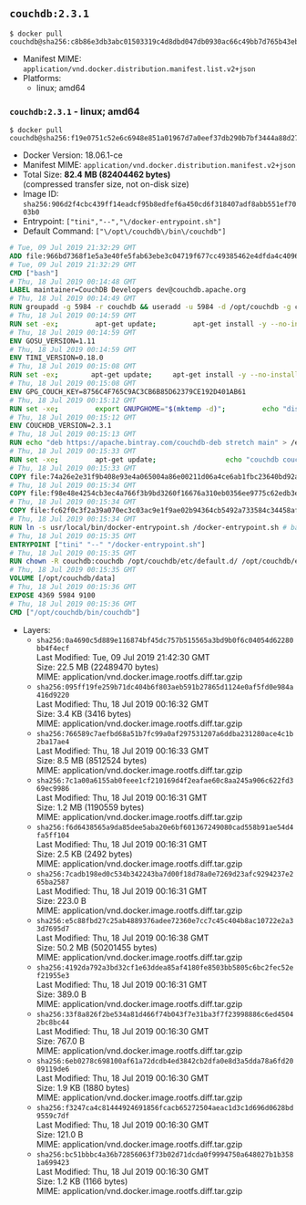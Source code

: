 ## `couchdb:2.3.1`

```console
$ docker pull couchdb@sha256:c8b86e3db3abc01503319c4d8dbd047db0930ac66c49bb7d765b43eb917addb3
```

-	Manifest MIME: `application/vnd.docker.distribution.manifest.list.v2+json`
-	Platforms:
	-	linux; amd64

### `couchdb:2.3.1` - linux; amd64

```console
$ docker pull couchdb@sha256:f19e0751c52e6c6948e851a01967d7a0eef37db290b7bf3444a88d2774a04c5f
```

-	Docker Version: 18.06.1-ce
-	Manifest MIME: `application/vnd.docker.distribution.manifest.v2+json`
-	Total Size: **82.4 MB (82404462 bytes)**  
	(compressed transfer size, not on-disk size)
-	Image ID: `sha256:906d2f4cbc439ff14eadcf95b8edfef6a450cd6f318407adf8abb551ef7003b0`
-	Entrypoint: `["tini","--","\/docker-entrypoint.sh"]`
-	Default Command: `["\/opt\/couchdb\/bin\/couchdb"]`

```dockerfile
# Tue, 09 Jul 2019 21:32:29 GMT
ADD file:966bd7368f1e5a3e40fe5fab63ebe3c04719f677cc49385462e4dfda4c4096fb in / 
# Tue, 09 Jul 2019 21:32:29 GMT
CMD ["bash"]
# Thu, 18 Jul 2019 00:14:48 GMT
LABEL maintainer=CouchDB Developers dev@couchdb.apache.org
# Thu, 18 Jul 2019 00:14:49 GMT
RUN groupadd -g 5984 -r couchdb && useradd -u 5984 -d /opt/couchdb -g couchdb couchdb
# Thu, 18 Jul 2019 00:14:59 GMT
RUN set -ex;         apt-get update;         apt-get install -y --no-install-recommends                 apt-transport-https                 ca-certificates                 dirmngr                 gnupg         ;         rm -rf /var/lib/apt/lists/*
# Thu, 18 Jul 2019 00:14:59 GMT
ENV GOSU_VERSION=1.11
# Thu, 18 Jul 2019 00:14:59 GMT
ENV TINI_VERSION=0.18.0
# Thu, 18 Jul 2019 00:15:08 GMT
RUN set -ex; 		apt-get update; 	apt-get install -y --no-install-recommends wget; 	rm -rf /var/lib/apt/lists/*; 		dpkgArch="$(dpkg --print-architecture | awk -F- '{ print $NF }')"; 		wget -O /usr/local/bin/gosu "https://github.com/tianon/gosu/releases/download/${GOSU_VERSION}/gosu-$dpkgArch"; 	wget -O /usr/local/bin/gosu.asc "https://github.com/tianon/gosu/releases/download/$GOSU_VERSION/gosu-$dpkgArch.asc"; 	export GNUPGHOME="$(mktemp -d)";         echo "disable-ipv6" >> ${GNUPGHOME}/dirmngr.conf;         for server in $(shuf -e pgpkeys.mit.edu             ha.pool.sks-keyservers.net             hkp://p80.pool.sks-keyservers.net:80             pgp.mit.edu) ; do         gpg --batch --keyserver $server --recv-keys B42F6819007F00F88E364FD4036A9C25BF357DD4 && break || : ;         done; 	gpg --batch --verify /usr/local/bin/gosu.asc /usr/local/bin/gosu; 	rm -rf "$GNUPGHOME" /usr/local/bin/gosu.asc; 	chmod +x /usr/local/bin/gosu; 	gosu nobody true;     	wget -O /usr/local/bin/tini "https://github.com/krallin/tini/releases/download/v${TINI_VERSION}/tini-$dpkgArch"; 	wget -O /usr/local/bin/tini.asc "https://github.com/krallin/tini/releases/download/v${TINI_VERSION}/tini-$dpkgArch.asc"; 	export GNUPGHOME="$(mktemp -d)";         echo "disable-ipv6" >> ${GNUPGHOME}/dirmngr.conf;         for server in $(shuf -e pgpkeys.mit.edu             ha.pool.sks-keyservers.net             hkp://p80.pool.sks-keyservers.net:80             pgp.mit.edu) ; do         gpg --batch --keyserver $server --recv-keys 595E85A6B1B4779EA4DAAEC70B588DFF0527A9B7 && break || : ;         done; 	gpg --batch --verify /usr/local/bin/tini.asc /usr/local/bin/tini; 	rm -rf "$GNUPGHOME" /usr/local/bin/tini.asc; 	chmod +x /usr/local/bin/tini;         apt-get purge -y --auto-remove wget; 	tini --version
# Thu, 18 Jul 2019 00:15:08 GMT
ENV GPG_COUCH_KEY=8756C4F765C9AC3CB6B85D62379CE192D401AB61
# Thu, 18 Jul 2019 00:15:12 GMT
RUN set -xe;         export GNUPGHOME="$(mktemp -d)";         echo "disable-ipv6" >> ${GNUPGHOME}/dirmngr.conf;         for server in $(shuf -e pgpkeys.mit.edu             ha.pool.sks-keyservers.net             hkp://p80.pool.sks-keyservers.net:80             pgp.mit.edu) ; do                 gpg --batch --keyserver $server --recv-keys $GPG_COUCH_KEY && break || : ;         done;         gpg --batch --export $GPG_COUCH_KEY > /etc/apt/trusted.gpg.d/couchdb.gpg;         command -v gpgconf && gpgconf --kill all || :;         rm -rf "$GNUPGHOME";         apt-key list
# Thu, 18 Jul 2019 00:15:12 GMT
ENV COUCHDB_VERSION=2.3.1
# Thu, 18 Jul 2019 00:15:13 GMT
RUN echo "deb https://apache.bintray.com/couchdb-deb stretch main" > /etc/apt/sources.list.d/couchdb.list
# Thu, 18 Jul 2019 00:15:33 GMT
RUN set -xe;         apt-get update;                 echo "couchdb couchdb/mode select none" | debconf-set-selections;         DEBIAN_FRONTEND=noninteractive apt-get install -y --allow-downgrades --allow-remove-essential --allow-change-held-packages                 couchdb="$COUCHDB_VERSION"~stretch         ;         rmdir /var/lib/couchdb /var/log/couchdb;         rm /opt/couchdb/data /opt/couchdb/var/log;         mkdir -p /opt/couchdb/data /opt/couchdb/var/log;         chown couchdb:couchdb /opt/couchdb/data /opt/couchdb/var/log;         chmod 777 /opt/couchdb/data /opt/couchdb/var/log;         rm /opt/couchdb/etc/default.d/10-filelog.ini;         rm -rf /var/lib/apt/lists/*
# Thu, 18 Jul 2019 00:15:33 GMT
COPY file:74a26e2e31f9b408e93e4a065004a86e00211d06a4ce6ab1fbc23640bd92a929 in /opt/couchdb/etc/default.d/ 
# Thu, 18 Jul 2019 00:15:34 GMT
COPY file:f98e48e4254cb3ec4a766f3b9bd3260f16676a310eb0356ee9775c62edb3e8f3 in /opt/couchdb/etc/ 
# Thu, 18 Jul 2019 00:15:34 GMT
COPY file:fc62f0c3f2a39a070ec3c03ac9e1f9ae02b94364cb5492a733584c34458af969 in /usr/local/bin 
# Thu, 18 Jul 2019 00:15:34 GMT
RUN ln -s usr/local/bin/docker-entrypoint.sh /docker-entrypoint.sh # backwards compat
# Thu, 18 Jul 2019 00:15:35 GMT
ENTRYPOINT ["tini" "--" "/docker-entrypoint.sh"]
# Thu, 18 Jul 2019 00:15:35 GMT
RUN chown -R couchdb:couchdb /opt/couchdb/etc/default.d/ /opt/couchdb/etc/vm.args
# Thu, 18 Jul 2019 00:15:35 GMT
VOLUME [/opt/couchdb/data]
# Thu, 18 Jul 2019 00:15:36 GMT
EXPOSE 4369 5984 9100
# Thu, 18 Jul 2019 00:15:36 GMT
CMD ["/opt/couchdb/bin/couchdb"]
```

-	Layers:
	-	`sha256:0a4690c5d889e116874bf45dc757b515565a3bd9b0f6c04054d62280bb4f4ecf`  
		Last Modified: Tue, 09 Jul 2019 21:42:30 GMT  
		Size: 22.5 MB (22489470 bytes)  
		MIME: application/vnd.docker.image.rootfs.diff.tar.gzip
	-	`sha256:095ff19fe259b71dc404b6f803aeb591b27865d1124e0af5fd0e984a416d9220`  
		Last Modified: Thu, 18 Jul 2019 00:16:32 GMT  
		Size: 3.4 KB (3416 bytes)  
		MIME: application/vnd.docker.image.rootfs.diff.tar.gzip
	-	`sha256:766589c7aefbd68a51b7fc99a0af297531207a6ddba231280ace4c1b2ba17ae4`  
		Last Modified: Thu, 18 Jul 2019 00:16:33 GMT  
		Size: 8.5 MB (8512524 bytes)  
		MIME: application/vnd.docker.image.rootfs.diff.tar.gzip
	-	`sha256:7c1a00a6155ab0feee1cf210169d4f2eafae60c8aa245a906c622fd369ec9986`  
		Last Modified: Thu, 18 Jul 2019 00:16:31 GMT  
		Size: 1.2 MB (1190559 bytes)  
		MIME: application/vnd.docker.image.rootfs.diff.tar.gzip
	-	`sha256:f6d6438565a9da85dee5aba20e6bf601367249080cad558b91ae54d4fa5ff104`  
		Last Modified: Thu, 18 Jul 2019 00:16:31 GMT  
		Size: 2.5 KB (2492 bytes)  
		MIME: application/vnd.docker.image.rootfs.diff.tar.gzip
	-	`sha256:7cadb198ed0c534b342243ba7d00f18d78a0e7269d23afc9294237e265ba2587`  
		Last Modified: Thu, 18 Jul 2019 00:16:31 GMT  
		Size: 223.0 B  
		MIME: application/vnd.docker.image.rootfs.diff.tar.gzip
	-	`sha256:e5c88fbd27c25ab4889376adee72360e7cc7c45c404b8ac10722e2a33d7695d7`  
		Last Modified: Thu, 18 Jul 2019 00:16:38 GMT  
		Size: 50.2 MB (50201455 bytes)  
		MIME: application/vnd.docker.image.rootfs.diff.tar.gzip
	-	`sha256:4192da792a3bd32cf1e63ddea85af4180fe8503bb5805c6bc2fec52ef21955e3`  
		Last Modified: Thu, 18 Jul 2019 00:16:31 GMT  
		Size: 389.0 B  
		MIME: application/vnd.docker.image.rootfs.diff.tar.gzip
	-	`sha256:33f8a826f2be534a81d466f74b043f7e31ba3f7f23998886c6ed45042bc8bc44`  
		Last Modified: Thu, 18 Jul 2019 00:16:30 GMT  
		Size: 767.0 B  
		MIME: application/vnd.docker.image.rootfs.diff.tar.gzip
	-	`sha256:6eb0278c698100af61a72dcdb4ed3842cb2dfa0e8d3a5dda78a6fd2009119de6`  
		Last Modified: Thu, 18 Jul 2019 00:16:30 GMT  
		Size: 1.9 KB (1880 bytes)  
		MIME: application/vnd.docker.image.rootfs.diff.tar.gzip
	-	`sha256:f3247ca4c81444924691856fcacb65272504aeac1d3c1d696d0628bd9559c7df`  
		Last Modified: Thu, 18 Jul 2019 00:16:30 GMT  
		Size: 121.0 B  
		MIME: application/vnd.docker.image.rootfs.diff.tar.gzip
	-	`sha256:bc51bbbc4a36b72856063f73b02d71dcda0f9994750a648027b1b3581a699423`  
		Last Modified: Thu, 18 Jul 2019 00:16:30 GMT  
		Size: 1.2 KB (1166 bytes)  
		MIME: application/vnd.docker.image.rootfs.diff.tar.gzip
